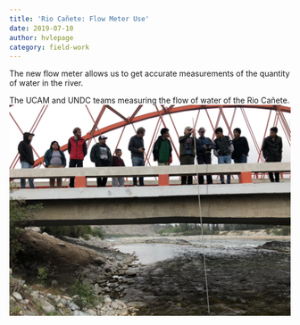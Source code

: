 ```yaml
---
title: 'Rio Cañete: Flow Meter Use'
date: 2019-07-10
author: hvlepage
category: field-work
---
```


The new flow meter allows us to get accurate measurements of the quantity of water in the river.

The UCAM and UNDC teams measuring the flow of water of the Rio Cañete.
![Measuring river discharge](/assets/posts/july2019.jpeg)

